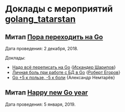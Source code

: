 # Доклады с мероприятий [golang_tatarstan](https://vk.com/golang_tatarstan)

## Митап [Пора переходить на Go](https://www.meetup.com/Golang-Tatarstan/events/256726987/)

Дата проведения: 2 декабря, 2018.

Доклады:
* [Надо всё переписать на Go](https://docs.google.com/presentation/d/1L18EgsN_0s0FeOexlvCWIf5bMwR59KiYkjARgrMMtDw/edit?usp=sharing) {[Искандер Шарипов](https://github.com/Quasilyte/)}
* [Личная боль при работе с БД в Go](https://speakerdeck.com/quasilyte/lichnaia-bol-pri-rabotie-s-bd-v-go) {[Роберт Егоров](t.me/regorov)}
* [Go +5 к пользе, -5 к боли](https://prezi.com/view/G9blK5hgorxroSCMPGGD/) {Александр Немтарёв}

## Митап [Happy new Go year](https://www.meetup.com/Golang-Tatarstan/events/257152659/)

Дата проведения: 5 января, 2019.
